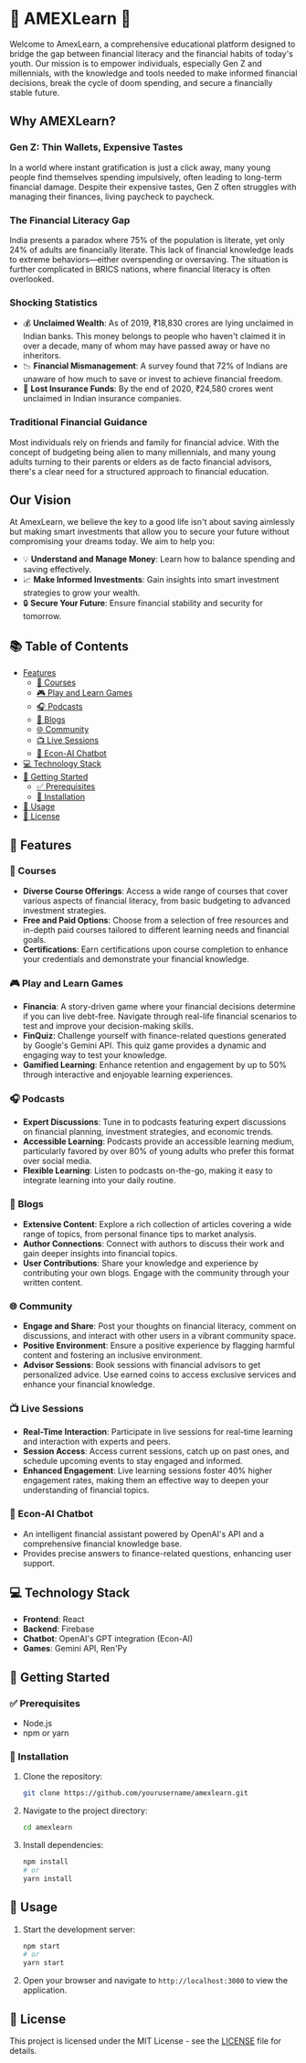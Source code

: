 
# 🌟 AMEXLearn 🌟

Welcome to AmexLearn, a comprehensive educational platform designed to bridge the gap between financial literacy and the financial habits of today's youth. Our mission is to empower individuals, especially Gen Z and millennials, with the knowledge and tools needed to make informed financial decisions, break the cycle of doom spending, and secure a financially stable future.

## Why AMEXLearn?

### Gen Z: Thin Wallets, Expensive Tastes
In a world where instant gratification is just a click away, many young people find themselves spending impulsively, often leading to long-term financial damage. Despite their expensive tastes, Gen Z often struggles with managing their finances, living paycheck to paycheck. 

### The Financial Literacy Gap
India presents a paradox where 75% of the population is literate, yet only 24% of adults are financially literate. This lack of financial knowledge leads to extreme behaviors—either overspending or oversaving. The situation is further complicated in BRICS nations, where financial literacy is often overlooked.

### Shocking Statistics
- 💰 **Unclaimed Wealth**: As of 2019, ₹18,830 crores are lying unclaimed in Indian banks. This money belongs to people who haven't claimed it in over a decade, many of whom may have passed away or have no inheritors.
- 📉 **Financial Mismanagement**: A survey found that 72% of Indians are unaware of how much to save or invest to achieve financial freedom.
- 🏦 **Lost Insurance Funds**: By the end of 2020, ₹24,580 crores went unclaimed in Indian insurance companies.

### Traditional Financial Guidance
Most individuals rely on friends and family for financial advice. With the concept of budgeting being alien to many millennials, and many young adults turning to their parents or elders as de facto financial advisors, there's a clear need for a structured approach to financial education.

## Our Vision
At AmexLearn, we believe the key to a good life isn't about saving aimlessly but making smart investments that allow you to secure your future without compromising your dreams today. We aim to help you:

- 💡 **Understand and Manage Money**: Learn how to balance spending and saving effectively.
- 📈 **Make Informed Investments**: Gain insights into smart investment strategies to grow your wealth.
- 🔒 **Secure Your Future**: Ensure financial stability and security for tomorrow.

## 📚 Table of Contents

- [Features](#features)
  - [📘 Courses](#courses)
  - [🎮 Play and Learn Games](#play-and-learn-games)
  - [🎧 Podcasts](#podcasts)
  - [📝 Blogs](#blogs)
  - [🌐 Community](#community)
  - [📺 Live Sessions](#live-sessions)
  - [🤖 Econ-AI Chatbot](#econ-ai-chatbot)
- [💻 Technology Stack](#technology-stack)
- [🚀 Getting Started](#getting-started)
  - [✅ Prerequisites](#prerequisites)
  - [🔧 Installation](#installation)
- [📖 Usage](#usage)
- [📜 License](#license)

## 🌟 Features

### 📘 Courses
- **Diverse Course Offerings**: Access a wide range of courses that cover various aspects of financial literacy, from basic budgeting to advanced investment strategies.
- **Free and Paid Options**: Choose from a selection of free resources and in-depth paid courses tailored to different learning needs and financial goals.
- **Certifications**: Earn certifications upon course completion to enhance your credentials and demonstrate your financial knowledge.

### 🎮 Play and Learn Games
- **Financia**: A story-driven game where your financial decisions determine if you can live debt-free. Navigate through real-life financial scenarios to test and improve your decision-making skills.
- **FinQuiz**: Challenge yourself with finance-related questions generated by Google's Gemini API. This quiz game provides a dynamic and engaging way to test your knowledge.
- **Gamified Learning**: Enhance retention and engagement by up to 50% through interactive and enjoyable learning experiences.

### 🎧 Podcasts
- **Expert Discussions**: Tune in to podcasts featuring expert discussions on financial planning, investment strategies, and economic trends.
- **Accessible Learning**: Podcasts provide an accessible learning medium, particularly favored by over 80% of young adults who prefer this format over social media.
- **Flexible Learning**: Listen to podcasts on-the-go, making it easy to integrate learning into your daily routine.

### 📝 Blogs
- **Extensive Content**: Explore a rich collection of articles covering a wide range of topics, from personal finance tips to market analysis.
- **Author Connections**: Connect with authors to discuss their work and gain deeper insights into financial topics.
- **User Contributions**: Share your knowledge and experience by contributing your own blogs. Engage with the community through your written content.

### 🌐 Community
- **Engage and Share**: Post your thoughts on financial literacy, comment on discussions, and interact with other users in a vibrant community space.
- **Positive Environment**: Ensure a positive experience by flagging harmful content and fostering an inclusive environment.
- **Advisor Sessions**: Book sessions with financial advisors to get personalized advice. Use earned coins to access exclusive services and enhance your financial knowledge.

### 📺 Live Sessions
- **Real-Time Interaction**: Participate in live sessions for real-time learning and interaction with experts and peers.
- **Session Access**: Access current sessions, catch up on past ones, and schedule upcoming events to stay engaged and informed.
- **Enhanced Engagement**: Live learning sessions foster 40% higher engagement rates, making them an effective way to deepen your understanding of financial topics.

### 🤖 Econ-AI Chatbot
- An intelligent financial assistant powered by OpenAI's API and a comprehensive financial knowledge base.
- Provides precise answers to finance-related questions, enhancing user support.

## 💻 Technology Stack
- **Frontend**: React
- **Backend**: Firebase
- **Chatbot**: OpenAI's GPT integration (Econ-AI)
- **Games**: Gemini API, Ren'Py

## 🚀 Getting Started

### ✅ Prerequisites
- Node.js
- npm or yarn

### 🔧 Installation
1. Clone the repository:
    ```bash
    git clone https://github.com/yourusername/amexlearn.git
    ```
2. Navigate to the project directory:
    ```bash
    cd amexlearn
    ```
3. Install dependencies:
    ```bash
    npm install
    # or
    yarn install
    ```

## 📖 Usage
1. Start the development server:
    ```bash
    npm start
    # or
    yarn start
    ```
2. Open your browser and navigate to `http://localhost:3000` to view the application.


## 📜 License
This project is licensed under the MIT License - see the [LICENSE](LICENSE) file for details.
